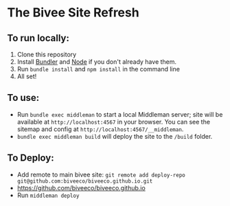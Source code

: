 # The Bivee Site Refresh

## To run locally:

1. Clone this repository
2. Install [Bundler](http://bundler.io) and [Node](https://nodejs.org/en/) if you don't already have them.
3. Run `bundle install` and `npm install` in the command line
4. All set!

## To use:

- Run `bundle exec middleman` to start a local Middleman server; site will be available at `http://localhost:4567` in your browser. You can see the sitemap and config at `http://localhost:4567/__middleman`.
- `bundle exec middleman build` will deploy the site to the `/build` folder.

## To Deploy:

- Add remote to main bivee site: `git remote add deploy-repo git@github.com:biveeco/biveeco.github.io.git`
- https://github.com/biveeco/biveeco.github.io
- Run `middleman deploy`
